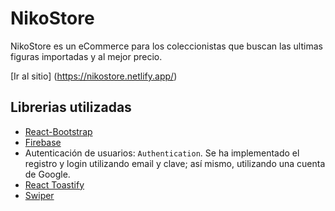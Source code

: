 # NikoStore

NikoStore es un eCommerce para los coleccionistas que buscan las ultimas figuras importadas y al mejor precio.

[Ir al sitio] (https://nikostore.netlify.app/)

## Librerias utilizadas

* [React-Bootstrap](https://react-bootstrap.github.io//) 
* [Firebase](https://firebase.google.com/) 
* Autenticación de usuarios: `Authentication`. Se ha implementado el registro y login utilizando email y clave; así mismo, utilizando una cuenta de Google.
* [React Toastify](https://www.npmjs.com/package/react-toastify) 
* [Swiper](https://swiperjs.com/) 

